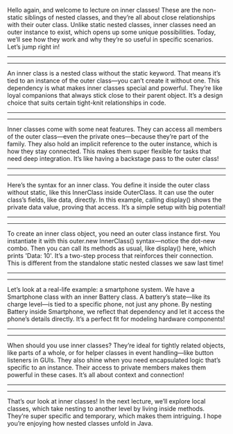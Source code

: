 Hello again, and welcome to lecture on inner classes! These are the non-static siblings of nested classes, and they’re all about close relationships with their outer class. Unlike static nested classes, inner classes need an outer instance to exist, which opens up some unique possibilities. Today, we’ll see how they work and why they’re so useful in specific scenarios. Let’s jump right in!

-------------------
-------------------

An inner class is a nested class without the static keyword. That means it’s tied to an instance of the outer class—you can’t create it without one. This dependency is what makes inner classes special and powerful. They’re like loyal companions that always stick close to their parent object. It’s a design choice that suits certain tight-knit relationships in code.

-------------------
-------------------

Inner classes come with some neat features. They can access all members of the outer class—even the private ones—because they’re part of the family. They also hold an implicit reference to the outer instance, which is how they stay connected. This makes them super flexible for tasks that need deep integration. It’s like having a backstage pass to the outer class!

-------------------
-------------------

Here’s the syntax for an inner class. You define it inside the outer class without static, like this InnerClass inside OuterClass. It can use the outer class’s fields, like data, directly. In this example, calling display() shows the private data value, proving that access. It’s a simple setup with big potential!

-------------------
-------------------

To create an inner class object, you need an outer class instance first. You instantiate it with this outer.new InnerClass() syntax—notice the dot-new combo. Then you can call its methods as usual, like display() here, which prints 'Data: 10'. It’s a two-step process that reinforces their connection. This is different from the standalone static nested classes we saw last time!

-------------------
-------------------

Let’s look at a real-life example: a smartphone system. We have a Smartphone class with an inner Battery class. A battery’s state—like its charge level—is tied to a specific phone, not just any phone. By nesting Battery inside Smartphone, we reflect that dependency and let it access the phone’s details directly. It’s a perfect fit for modeling hardware components!

-------------------
-------------------

When should you use inner classes? They’re ideal for tightly related objects, like parts of a whole, or for helper classes in event handling—like button listeners in GUIs. They also shine when you need encapsulated logic that’s specific to an instance. Their access to private members makes them powerful in these cases. It’s all about context and connection!

-------------------
-------------------

That’s our look at inner classes! In the next lecture, we’ll explore local classes, which take nesting to another level by living inside methods. They’re super specific and temporary, which makes them intriguing. I hope you’re enjoying how nested classes unfold in Java.
